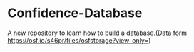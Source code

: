 # Confidence-Database
 A new repository to learn how to build a database.(Data form https://osf.io/s46pr/files/osfstorage?view_only=)
